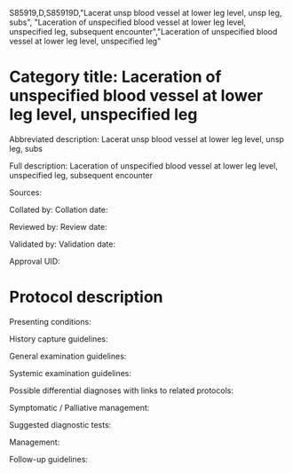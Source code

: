 S85919,D,S85919D,"Lacerat unsp blood vessel at lower leg level, unsp leg, subs", "Laceration of unspecified blood vessel at lower leg level, unspecified leg, subsequent encounter","Laceration of unspecified blood vessel at lower leg level, unspecified leg"
# Category title: Laceration of unspecified blood vessel at lower leg level, unspecified leg

Abbreviated description: Lacerat unsp blood vessel at lower leg level, unsp leg, subs

Full description: Laceration of unspecified blood vessel at lower leg level, unspecified leg, subsequent encounter

Sources:

Collated by:
Collation date:

Reviewed by:
Review date:

Validated by:
Validation date:

Approval UID:

# Protocol description

Presenting conditions:

History capture guidelines:

General examination guidelines:

Systemic examination guidelines:

Possible differential diagnoses with links to related protocols:

Symptomatic / Palliative management:

Suggested diagnostic tests:

Management:

Follow-up guidelines:
